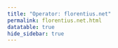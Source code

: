 ```yaml
---
title: "Operator: florentius.net"
permalink: florentius.net.html
datatable: true
hide_sidebar: true
---
```


<div>                        <script type="text/javascript">window.PlotlyConfig = {MathJaxConfig: 'local'};</script>
        <script src="https://cdn.plot.ly/plotly-2.4.2.min.js"></script>                <div id="03b1f9c4-5b98-40a0-ad73-fd0d06bbdee2" class="plotly-graph-div" style="height:100%; width:100%;"></div>            <script type="text/javascript">                                    window.PLOTLYENV=window.PLOTLYENV || {};                                    if (document.getElementById("03b1f9c4-5b98-40a0-ad73-fd0d06bbdee2")) {                    Plotly.newPlot(                        "03b1f9c4-5b98-40a0-ad73-fd0d06bbdee2",                        [{"name":"exit probability (%)","type":"scatter","x":["2021-08-11","2021-08-12","2021-08-13","2021-08-14","2021-08-15","2021-08-16","2021-08-17","2021-08-18","2021-08-19","2021-08-20","2021-08-21","2021-08-22","2021-08-24","2021-08-25","2021-08-26","2021-08-27","2021-08-28","2021-08-29","2021-08-30","2021-08-31","2021-09-01","2021-09-02","2021-09-03","2021-09-04","2021-09-05","2021-09-06","2021-09-07","2021-09-09","2021-09-10","2021-09-11","2021-09-12","2021-09-13","2021-09-14","2021-09-15","2021-09-16","2021-09-17","2021-09-18","2021-09-19","2021-09-20","2021-09-21","2021-09-22","2021-09-23","2021-09-24","2021-09-25","2021-09-26","2021-09-27","2021-09-28","2021-09-29","2021-09-30","2021-10-01","2021-10-02","2021-10-03","2021-10-04","2021-10-05","2021-10-06","2021-10-07","2021-10-08","2021-10-09","2021-10-10","2021-10-11","2021-10-12","2021-10-13","2021-10-14","2021-10-15","2021-10-16","2021-10-17","2021-10-18","2021-10-19","2021-10-20","2021-10-21","2021-10-22","2021-10-23","2021-10-25","2021-10-27","2021-10-28","2021-10-29","2021-10-31","2021-11-01","2021-11-02","2021-11-03","2021-11-04","2021-11-05","2021-11-06","2021-11-07","2021-11-08","2021-11-09","2021-11-10","2021-11-11","2021-11-12","2021-11-13","2021-11-14","2021-11-15","2021-11-16","2021-11-17","2021-11-19","2021-11-20","2021-11-21","2021-11-22","2021-11-23","2021-11-24","2021-11-25","2021-11-27","2021-11-28","2021-11-29","2021-11-30","2021-12-01","2021-12-02","2021-12-03","2021-12-04"],"xaxis":"x","y":[0.0,0.0,0.01,0.04,0.24,0.44,0.55,0.77,1.11,1.19,1.5,1.68,2.16,2.37,2.62,2.88,2.91,3.41,4.87,5.12,4.64,4.63,4.6,4.67,4.6,5.33,5.16,5.22,4.97,5.32,5.4,5.67,6.12,6.72,6.54,6.63,6.79,7.06,7.37,7.49,7.35,6.74,6.5,6.04,5.48,4.39,4.19,4.33,4.21,4.2,3.98,4.73,5.25,4.36,4.34,4.25,4.3,4.4,4.41,5.03,4.6,5.22,5.36,5.43,5.81,5.4,5.02,5.09,5.26,5.27,5.42,5.16,5.05,5.6,5.69,5.65,5.38,5.63,5.72,5.88,6.12,6.0,6.6,6.29,6.52,6.59,6.54,6.45,6.21,6.12,6.11,6.02,5.47,5.6,5.37,5.21,5.11,4.7,4.54,4.55,4.42,4.34,4.23,4.34,4.28,4.2,4.21,4.28,4.35],"yaxis":"y"},{"name":"guard probability (%)","type":"scatter","x":["2021-08-11","2021-08-12","2021-08-13","2021-08-14","2021-08-15","2021-08-16","2021-08-17","2021-08-18","2021-08-19","2021-08-20","2021-08-21","2021-08-22","2021-08-24","2021-08-25","2021-08-26","2021-08-27","2021-08-28","2021-08-29","2021-08-30","2021-08-31","2021-09-01","2021-09-02","2021-09-03","2021-09-04","2021-09-05","2021-09-06","2021-09-07","2021-09-09","2021-09-10","2021-09-11","2021-09-12","2021-09-13","2021-09-14","2021-09-15","2021-09-16","2021-09-17","2021-09-18","2021-09-19","2021-09-20","2021-09-21","2021-09-22","2021-09-23","2021-09-24","2021-09-25","2021-09-26","2021-09-27","2021-09-28","2021-09-29","2021-09-30","2021-10-01","2021-10-02","2021-10-03","2021-10-04","2021-10-05","2021-10-06","2021-10-07","2021-10-08","2021-10-09","2021-10-10","2021-10-11","2021-10-12","2021-10-13","2021-10-14","2021-10-15","2021-10-16","2021-10-17","2021-10-18","2021-10-19","2021-10-20","2021-10-21","2021-10-22","2021-10-23","2021-10-25","2021-10-27","2021-10-28","2021-10-29","2021-10-31","2021-11-01","2021-11-02","2021-11-03","2021-11-04","2021-11-05","2021-11-06","2021-11-07","2021-11-08","2021-11-09","2021-11-10","2021-11-11","2021-11-12","2021-11-13","2021-11-14","2021-11-15","2021-11-16","2021-11-17","2021-11-19","2021-11-20","2021-11-21","2021-11-22","2021-11-23","2021-11-24","2021-11-25","2021-11-27","2021-11-28","2021-11-29","2021-11-30","2021-12-01","2021-12-02","2021-12-03","2021-12-04"],"xaxis":"x","y":[0.0,0.0,0.0,0.0,0.0,0.0,0.0,0.0,0.0,0.0,0.0,0.0,0.0,0.0,0.0,0.0,0.0,0.0,0.0,0.0,0.0,0.0,0.0,0.0,0.0,0.0,0.0,0.0,0.0,0.0,0.0,0.0,0.0,0.0,0.0,0.0,0.0,0.0,0.0,0.0,0.0,0.0,0.0,0.0,0.0,0.0,0.0,0.0,0.0,0.0,0.0,0.0,0.0,0.0,0.0,0.0,0.0,0.0,0.02,0.0,0.0,0.0,0.0,0.0,0.0,0.0,0.0,0.0,0.0,0.0,0.0,0.0,0.0,0.0,0.0,0.0,0.0,0.0,0.0,0.0,0.0,0.0,0.0,0.0,0.0,0.0,0.0,0.0,0.0,0.0,0.0,0.0,0.0,0.0,0.0,0.0,0.0,0.0,0.0,0.0,0.0,0.0,0.0,0.0,0.0,0.0,0.0,0.0,0.0],"yaxis":"y"},{"name":"advertised bandwidth","type":"scatter","x":["2021-08-11","2021-08-12","2021-08-13","2021-08-14","2021-08-15","2021-08-16","2021-08-17","2021-08-18","2021-08-19","2021-08-20","2021-08-21","2021-08-22","2021-08-24","2021-08-25","2021-08-26","2021-08-27","2021-08-28","2021-08-29","2021-08-30","2021-08-31","2021-09-01","2021-09-02","2021-09-03","2021-09-04","2021-09-05","2021-09-06","2021-09-07","2021-09-09","2021-09-10","2021-09-11","2021-09-12","2021-09-13","2021-09-14","2021-09-15","2021-09-16","2021-09-17","2021-09-18","2021-09-19","2021-09-20","2021-09-21","2021-09-22","2021-09-23","2021-09-24","2021-09-25","2021-09-26","2021-09-27","2021-09-28","2021-09-29","2021-09-30","2021-10-01","2021-10-02","2021-10-03","2021-10-04","2021-10-05","2021-10-06","2021-10-07","2021-10-08","2021-10-09","2021-10-10","2021-10-11","2021-10-12","2021-10-13","2021-10-14","2021-10-15","2021-10-16","2021-10-17","2021-10-18","2021-10-19","2021-10-20","2021-10-21","2021-10-22","2021-10-23","2021-10-25","2021-10-27","2021-10-28","2021-10-29","2021-10-31","2021-11-01","2021-11-02","2021-11-03","2021-11-04","2021-11-05","2021-11-06","2021-11-07","2021-11-08","2021-11-09","2021-11-10","2021-11-11","2021-11-12","2021-11-13","2021-11-14","2021-11-15","2021-11-16","2021-11-17","2021-11-19","2021-11-20","2021-11-21","2021-11-22","2021-11-23","2021-11-24","2021-11-25","2021-11-27","2021-11-28","2021-11-29","2021-11-30","2021-12-01","2021-12-02","2021-12-03","2021-12-04"],"xaxis":"x","y":[0.0,0.33,0.33,0.38,0.72,0.72,1.08,1.26,1.26,1.51,1.84,2.05,2.58,2.75,3.31,3.39,4.46,7.66,9.48,9.48,9.62,9.48,8.95,8.95,8.85,7.44,7.43,8.4,8.4,8.25,8.25,8.15,7.31,7.31,7.46,7.77,7.81,7.85,7.97,7.97,7.98,8.16,8.16,8.21,8.35,8.47,8.44,8.17,8.17,8.21,8.21,8.37,8.37,8.53,8.46,8.46,8.65,8.63,8.5,7.32,5.0,5.0,5.2,5.23,5.23,5.29,5.15,5.12,5.02,4.82,4.8,4.6,4.45,4.58,4.61,4.55,4.47,4.54,4.9,5.03,5.05,5.26,5.61,5.65,5.81,6.09,6.21,6.34,6.33,6.35,6.31,6.3,6.36,6.85,6.87,6.87,6.85,6.05,6.05,5.63,5.78,5.83,6.11,6.09,6.08,6.09,6.3,6.56,6.6],"yaxis":"y2"}],                        {"hovermode":"x","template":{"data":{"bar":[{"error_x":{"color":"#2a3f5f"},"error_y":{"color":"#2a3f5f"},"marker":{"line":{"color":"#E5ECF6","width":0.5},"pattern":{"fillmode":"overlay","size":10,"solidity":0.2}},"type":"bar"}],"barpolar":[{"marker":{"line":{"color":"#E5ECF6","width":0.5},"pattern":{"fillmode":"overlay","size":10,"solidity":0.2}},"type":"barpolar"}],"carpet":[{"aaxis":{"endlinecolor":"#2a3f5f","gridcolor":"white","linecolor":"white","minorgridcolor":"white","startlinecolor":"#2a3f5f"},"baxis":{"endlinecolor":"#2a3f5f","gridcolor":"white","linecolor":"white","minorgridcolor":"white","startlinecolor":"#2a3f5f"},"type":"carpet"}],"choropleth":[{"colorbar":{"outlinewidth":0,"ticks":""},"type":"choropleth"}],"contour":[{"colorbar":{"outlinewidth":0,"ticks":""},"colorscale":[[0.0,"#0d0887"],[0.1111111111111111,"#46039f"],[0.2222222222222222,"#7201a8"],[0.3333333333333333,"#9c179e"],[0.4444444444444444,"#bd3786"],[0.5555555555555556,"#d8576b"],[0.6666666666666666,"#ed7953"],[0.7777777777777778,"#fb9f3a"],[0.8888888888888888,"#fdca26"],[1.0,"#f0f921"]],"type":"contour"}],"contourcarpet":[{"colorbar":{"outlinewidth":0,"ticks":""},"type":"contourcarpet"}],"heatmap":[{"colorbar":{"outlinewidth":0,"ticks":""},"colorscale":[[0.0,"#0d0887"],[0.1111111111111111,"#46039f"],[0.2222222222222222,"#7201a8"],[0.3333333333333333,"#9c179e"],[0.4444444444444444,"#bd3786"],[0.5555555555555556,"#d8576b"],[0.6666666666666666,"#ed7953"],[0.7777777777777778,"#fb9f3a"],[0.8888888888888888,"#fdca26"],[1.0,"#f0f921"]],"type":"heatmap"}],"heatmapgl":[{"colorbar":{"outlinewidth":0,"ticks":""},"colorscale":[[0.0,"#0d0887"],[0.1111111111111111,"#46039f"],[0.2222222222222222,"#7201a8"],[0.3333333333333333,"#9c179e"],[0.4444444444444444,"#bd3786"],[0.5555555555555556,"#d8576b"],[0.6666666666666666,"#ed7953"],[0.7777777777777778,"#fb9f3a"],[0.8888888888888888,"#fdca26"],[1.0,"#f0f921"]],"type":"heatmapgl"}],"histogram":[{"marker":{"pattern":{"fillmode":"overlay","size":10,"solidity":0.2}},"type":"histogram"}],"histogram2d":[{"colorbar":{"outlinewidth":0,"ticks":""},"colorscale":[[0.0,"#0d0887"],[0.1111111111111111,"#46039f"],[0.2222222222222222,"#7201a8"],[0.3333333333333333,"#9c179e"],[0.4444444444444444,"#bd3786"],[0.5555555555555556,"#d8576b"],[0.6666666666666666,"#ed7953"],[0.7777777777777778,"#fb9f3a"],[0.8888888888888888,"#fdca26"],[1.0,"#f0f921"]],"type":"histogram2d"}],"histogram2dcontour":[{"colorbar":{"outlinewidth":0,"ticks":""},"colorscale":[[0.0,"#0d0887"],[0.1111111111111111,"#46039f"],[0.2222222222222222,"#7201a8"],[0.3333333333333333,"#9c179e"],[0.4444444444444444,"#bd3786"],[0.5555555555555556,"#d8576b"],[0.6666666666666666,"#ed7953"],[0.7777777777777778,"#fb9f3a"],[0.8888888888888888,"#fdca26"],[1.0,"#f0f921"]],"type":"histogram2dcontour"}],"mesh3d":[{"colorbar":{"outlinewidth":0,"ticks":""},"type":"mesh3d"}],"parcoords":[{"line":{"colorbar":{"outlinewidth":0,"ticks":""}},"type":"parcoords"}],"pie":[{"automargin":true,"type":"pie"}],"scatter":[{"marker":{"colorbar":{"outlinewidth":0,"ticks":""}},"type":"scatter"}],"scatter3d":[{"line":{"colorbar":{"outlinewidth":0,"ticks":""}},"marker":{"colorbar":{"outlinewidth":0,"ticks":""}},"type":"scatter3d"}],"scattercarpet":[{"marker":{"colorbar":{"outlinewidth":0,"ticks":""}},"type":"scattercarpet"}],"scattergeo":[{"marker":{"colorbar":{"outlinewidth":0,"ticks":""}},"type":"scattergeo"}],"scattergl":[{"marker":{"colorbar":{"outlinewidth":0,"ticks":""}},"type":"scattergl"}],"scattermapbox":[{"marker":{"colorbar":{"outlinewidth":0,"ticks":""}},"type":"scattermapbox"}],"scatterpolar":[{"marker":{"colorbar":{"outlinewidth":0,"ticks":""}},"type":"scatterpolar"}],"scatterpolargl":[{"marker":{"colorbar":{"outlinewidth":0,"ticks":""}},"type":"scatterpolargl"}],"scatterternary":[{"marker":{"colorbar":{"outlinewidth":0,"ticks":""}},"type":"scatterternary"}],"surface":[{"colorbar":{"outlinewidth":0,"ticks":""},"colorscale":[[0.0,"#0d0887"],[0.1111111111111111,"#46039f"],[0.2222222222222222,"#7201a8"],[0.3333333333333333,"#9c179e"],[0.4444444444444444,"#bd3786"],[0.5555555555555556,"#d8576b"],[0.6666666666666666,"#ed7953"],[0.7777777777777778,"#fb9f3a"],[0.8888888888888888,"#fdca26"],[1.0,"#f0f921"]],"type":"surface"}],"table":[{"cells":{"fill":{"color":"#EBF0F8"},"line":{"color":"white"}},"header":{"fill":{"color":"#C8D4E3"},"line":{"color":"white"}},"type":"table"}]},"layout":{"annotationdefaults":{"arrowcolor":"#2a3f5f","arrowhead":0,"arrowwidth":1},"autotypenumbers":"strict","coloraxis":{"colorbar":{"outlinewidth":0,"ticks":""}},"colorscale":{"diverging":[[0,"#8e0152"],[0.1,"#c51b7d"],[0.2,"#de77ae"],[0.3,"#f1b6da"],[0.4,"#fde0ef"],[0.5,"#f7f7f7"],[0.6,"#e6f5d0"],[0.7,"#b8e186"],[0.8,"#7fbc41"],[0.9,"#4d9221"],[1,"#276419"]],"sequential":[[0.0,"#0d0887"],[0.1111111111111111,"#46039f"],[0.2222222222222222,"#7201a8"],[0.3333333333333333,"#9c179e"],[0.4444444444444444,"#bd3786"],[0.5555555555555556,"#d8576b"],[0.6666666666666666,"#ed7953"],[0.7777777777777778,"#fb9f3a"],[0.8888888888888888,"#fdca26"],[1.0,"#f0f921"]],"sequentialminus":[[0.0,"#0d0887"],[0.1111111111111111,"#46039f"],[0.2222222222222222,"#7201a8"],[0.3333333333333333,"#9c179e"],[0.4444444444444444,"#bd3786"],[0.5555555555555556,"#d8576b"],[0.6666666666666666,"#ed7953"],[0.7777777777777778,"#fb9f3a"],[0.8888888888888888,"#fdca26"],[1.0,"#f0f921"]]},"colorway":["#636efa","#EF553B","#00cc96","#ab63fa","#FFA15A","#19d3f3","#FF6692","#B6E880","#FF97FF","#FECB52"],"font":{"color":"#2a3f5f"},"geo":{"bgcolor":"white","lakecolor":"white","landcolor":"#E5ECF6","showlakes":true,"showland":true,"subunitcolor":"white"},"hoverlabel":{"align":"left"},"hovermode":"closest","mapbox":{"style":"light"},"paper_bgcolor":"white","plot_bgcolor":"#E5ECF6","polar":{"angularaxis":{"gridcolor":"white","linecolor":"white","ticks":""},"bgcolor":"#E5ECF6","radialaxis":{"gridcolor":"white","linecolor":"white","ticks":""}},"scene":{"xaxis":{"backgroundcolor":"#E5ECF6","gridcolor":"white","gridwidth":2,"linecolor":"white","showbackground":true,"ticks":"","zerolinecolor":"white"},"yaxis":{"backgroundcolor":"#E5ECF6","gridcolor":"white","gridwidth":2,"linecolor":"white","showbackground":true,"ticks":"","zerolinecolor":"white"},"zaxis":{"backgroundcolor":"#E5ECF6","gridcolor":"white","gridwidth":2,"linecolor":"white","showbackground":true,"ticks":"","zerolinecolor":"white"}},"shapedefaults":{"line":{"color":"#2a3f5f"}},"ternary":{"aaxis":{"gridcolor":"white","linecolor":"white","ticks":""},"baxis":{"gridcolor":"white","linecolor":"white","ticks":""},"bgcolor":"#E5ECF6","caxis":{"gridcolor":"white","linecolor":"white","ticks":""}},"title":{"x":0.05},"xaxis":{"automargin":true,"gridcolor":"white","linecolor":"white","ticks":"","title":{"standoff":15},"zerolinecolor":"white","zerolinewidth":2},"yaxis":{"automargin":true,"gridcolor":"white","linecolor":"white","ticks":"","title":{"standoff":15},"zerolinecolor":"white","zerolinewidth":2}}},"xaxis":{"anchor":"y","domain":[0.0,0.94],"rangeselector":{"buttons":[{"count":7,"label":"week","step":"day","stepmode":"backward"},{"count":1,"label":"month","step":"month","stepmode":"backward"},{"count":6,"label":"6 months","step":"month","stepmode":"backward"},{"count":1,"label":"year","step":"year","stepmode":"backward"},{"step":"all"}]}},"yaxis":{"anchor":"x","domain":[0.0,1.0],"rangemode":"nonnegative","ticksuffix":"%","title":{"text":"exit / guard probability"}},"yaxis2":{"anchor":"x","overlaying":"y","rangemode":"nonnegative","side":"right","ticksuffix":" Gbit/s","title":{"text":"advertised bandwidth"}}},                        {"responsive": true}                    )                };                            </script>        </div>

Only proven relays are included in the graph and table. A proven relay claims to be part of a domain
and can be verified to be part of it via the
["well-known" URL or DNS records](https://nusenu.github.io/ContactInfo-Information-Sharing-Specification/#proof).

<div class="datatable-begin"></div>

| Nickname                                                    |   Mbit/s | Exit   | IPv4                                                   | IPv6                                                                                     | First Seen   | Tor Version   | AS Name                                              |
|:------------------------------------------------------------|---------:|:-------|:-------------------------------------------------------|:-----------------------------------------------------------------------------------------|:-------------|:--------------|:-----------------------------------------------------|
| [7](w/relay/0AD7991E2463C8CD33D9EB68C884754FD1F93468.html)  |      329 | Y      | [185.31.175.240](https://stat.ripe.net/185.31.175.240) | [2a04:52c0:2000:6787::53b1](https://stat.ripe.net/2a04:52c0:2000:6787::53b1)             | 2021-08-11   | 0.4.6.8       | [The Infrastructure Group B.V.](w/as_number/AS60404) |
| [24](w/relay/10C287525B27672A4C26975BC2F008743722468B.html) |        4 | Y      | [185.181.60.16](https://stat.ripe.net/185.181.60.16)   | [2a03:94e0:ffff:185:181:60:0:16](https://stat.ripe.net/2a03:94e0:ffff:185:181:60:0:16)   | 2021-11-26   | 0.4.6.8       | [TerraHost AS](w/as_number/AS56655)                  |
| [9](w/relay/163551055C35F3DFD43384A1C151F69098670835.html)  |      302 | Y      | [185.31.175.247](https://stat.ripe.net/185.31.175.247) | [2a04:52c0:2000:6787::c619](https://stat.ripe.net/2a04:52c0:2000:6787::c619)             | 2021-08-11   | 0.4.6.8       | [The Infrastructure Group B.V.](w/as_number/AS60404) |
| [23](w/relay/18478BC9B2B5EF44E630A6861708D00E8294F06D.html) |       87 | Y      | [185.243.218.40](https://stat.ripe.net/185.243.218.40) | [2a03:94e0:ffff:185:243:218:0:40](https://stat.ripe.net/2a03:94e0:ffff:185:243:218:0:40) | 2021-11-26   | 0.4.6.8       | [TerraHost AS](w/as_number/AS56655)                  |
| [10](w/relay/1FE7175D1F7D5970F63B49EA1B78178A817D4A77.html) |      364 | Y      | [185.31.175.252](https://stat.ripe.net/185.31.175.252) | [2a04:52c0:2000:6787::6c1a](https://stat.ripe.net/2a04:52c0:2000:6787::6c1a)             | 2021-08-11   | 0.4.6.8       | [The Infrastructure Group B.V.](w/as_number/AS60404) |
| [19](w/relay/2092D15FE167EC4DAC3D294F80B1E1F769CBE6BE.html) |       83 | Y      | [194.32.107.56](https://stat.ripe.net/194.32.107.56)   | [2a03:94e0:ffff:194:32:107:0:56](https://stat.ripe.net/2a03:94e0:ffff:194:32:107:0:56)   | 2021-11-26   | 0.4.6.8       | [TerraHost AS](w/as_number/AS56655)                  |
| [11](w/relay/26AA45DFEBF4A23BDC4F655F8B215227EC4A9A7D.html) |      315 | Y      | [185.31.175.231](https://stat.ripe.net/185.31.175.231) | [2a04:52c0:2000:6787::815a](https://stat.ripe.net/2a04:52c0:2000:6787::815a)             | 2021-08-11   | 0.4.6.8       | [The Infrastructure Group B.V.](w/as_number/AS60404) |
| [16](w/relay/2B51B7E39BF1C27F65BE86542B477382E4718EC0.html) |       87 | Y      | [194.32.107.59](https://stat.ripe.net/194.32.107.59)   | [2a03:94e0:ffff:194:32:107:0:59](https://stat.ripe.net/2a03:94e0:ffff:194:32:107:0:59)   | 2021-11-26   | 0.4.6.8       | [TerraHost AS](w/as_number/AS56655)                  |
| [13](w/relay/3595D945F46897752E1CEFE1FB4E01DC154BFA6D.html) |      397 | Y      | [185.31.175.188](https://stat.ripe.net/185.31.175.188) | [2a04:52c0:2000:6787::5ab1](https://stat.ripe.net/2a04:52c0:2000:6787::5ab1)             | 2021-10-27   | 0.4.6.8       | [The Infrastructure Group B.V.](w/as_number/AS60404) |
| [3](w/relay/3703F9689B6EDA88E12590CDA46052F2014FACCD.html)  |      544 | Y      | [185.31.175.220](https://stat.ripe.net/185.31.175.220) | [2a04:52c0:2000:6787::2f0a](https://stat.ripe.net/2a04:52c0:2000:6787::2f0a)             | 2021-08-11   | 0.4.6.8       | [The Infrastructure Group B.V.](w/as_number/AS60404) |
| [25](w/relay/42204AA03418B43377356FADC6555A8377E26F5F.html) |       79 | Y      | [185.181.60.99](https://stat.ripe.net/185.181.60.99)   | [2a03:94e0:ffff:185:181:60:0:99](https://stat.ripe.net/2a03:94e0:ffff:185:181:60:0:99)   | 2021-11-26   | 0.4.6.8       | [TerraHost AS](w/as_number/AS56655)                  |
| [30](w/relay/4B47B13E95B2F6E4EBA8FA0B21F88251676991F0.html) |       76 | Y      | [194.32.107.68](https://stat.ripe.net/194.32.107.68)   | [2a03:94e0:ffff:194:32:107:0:68](https://stat.ripe.net/2a03:94e0:ffff:194:32:107:0:68)   | 2021-11-26   | 0.4.6.8       | [TerraHost AS](w/as_number/AS56655)                  |
| [27](w/relay/5D00CC9A3AEA67EAA7609319BD9D2918C1FAB17D.html) |       67 | Y      | [194.32.107.71](https://stat.ripe.net/194.32.107.71)   | [2a03:94e0:ffff:194:32:107:0:71](https://stat.ripe.net/2a03:94e0:ffff:194:32:107:0:71)   | 2021-11-26   | 0.4.6.8       | [TerraHost AS](w/as_number/AS56655)                  |
| [20](w/relay/64095FE964B1EB5A8224AF980259A786F0A7CAB0.html) |       85 | Y      | [194.32.107.55](https://stat.ripe.net/194.32.107.55)   | [2a03:94e0:ffff:194:32:107:0:55](https://stat.ripe.net/2a03:94e0:ffff:194:32:107:0:55)   | 2021-11-26   | 0.4.6.8       | [TerraHost AS](w/as_number/AS56655)                  |
| [18](w/relay/66DB1B7CB0E5D0C0994769CD3759DB3F5997D0B2.html) |      127 | Y      | [194.32.107.57](https://stat.ripe.net/194.32.107.57)   | [2a03:94e0:ffff:194:32:107:0:57](https://stat.ripe.net/2a03:94e0:ffff:194:32:107:0:57)   | 2021-11-26   | 0.4.6.8       | [TerraHost AS](w/as_number/AS56655)                  |
| [14](w/relay/6D57A0B9F814AA530CA71B0CCA376E92053606B4.html) |      284 | Y      | [185.31.175.191](https://stat.ripe.net/185.31.175.191) | [2a04:52c0:2000:6787::84f1](https://stat.ripe.net/2a04:52c0:2000:6787::84f1)             | 2021-10-27   | 0.4.6.8       | [The Infrastructure Group B.V.](w/as_number/AS60404) |
| [21](w/relay/70A2803EF9B85FAA3399DFDF7848628CC3B479B5.html) |       87 | Y      | [194.32.107.54](https://stat.ripe.net/194.32.107.54)   | [2a03:94e0:ffff:194:32:107:0:54](https://stat.ripe.net/2a03:94e0:ffff:194:32:107:0:54)   | 2021-11-26   | 0.4.6.8       | [TerraHost AS](w/as_number/AS56655)                  |
| [12](w/relay/83A6C09290C89ACC94FBDDE666E001B8F92D0DF5.html) |      565 | Y      | [185.31.175.215](https://stat.ripe.net/185.31.175.215) | [2a04:52c0:2000:6787::1f60](https://stat.ripe.net/2a04:52c0:2000:6787::1f60)             | 2021-08-11   | 0.4.6.8       | [The Infrastructure Group B.V.](w/as_number/AS60404) |
| [28](w/relay/868A6216D69C6E3465BB11C9F10CA3440719F39B.html) |       87 | Y      | [194.32.107.70](https://stat.ripe.net/194.32.107.70)   | [2a03:94e0:ffff:194:32:107:0:70](https://stat.ripe.net/2a03:94e0:ffff:194:32:107:0:70)   | 2021-11-26   | 0.4.6.8       | [TerraHost AS](w/as_number/AS56655)                  |
| [29](w/relay/8B9C274B1A1A11509FD45C50EF0AFFEC66ECB87F.html) |       86 | Y      | [194.32.107.69](https://stat.ripe.net/194.32.107.69)   | [2a03:94e0:ffff:194:32:107:0:69](https://stat.ripe.net/2a03:94e0:ffff:194:32:107:0:69)   | 2021-11-26   | 0.4.6.8       | [TerraHost AS](w/as_number/AS56655)                  |
| [26](w/relay/96E124DDEE418934D40247E54FEAC03528220F65.html) |      125 | Y      | [194.32.107.72](https://stat.ripe.net/194.32.107.72)   | [2a03:94e0:ffff:194:32:107:0:72](https://stat.ripe.net/2a03:94e0:ffff:194:32:107:0:72)   | 2021-11-26   | 0.4.6.8       | [TerraHost AS](w/as_number/AS56655)                  |
| [22](w/relay/A20E458D848F0018BC0D93EB13FE897FE935511A.html) |       77 | Y      | [185.243.218.60](https://stat.ripe.net/185.243.218.60) | [2a03:94e0:ffff:185:243:218:0:60](https://stat.ripe.net/2a03:94e0:ffff:185:243:218:0:60) | 2021-11-26   | 0.4.6.8       | [TerraHost AS](w/as_number/AS56655)                  |
| [5](w/relay/AEBBFCDD15B2A5D51FE4078C7CBECDD58D382C0B.html)  |      288 | Y      | [185.31.175.228](https://stat.ripe.net/185.31.175.228) | [2a04:52c0:2000:6787::55f1](https://stat.ripe.net/2a04:52c0:2000:6787::55f1)             | 2021-08-11   | 0.4.6.8       | [The Infrastructure Group B.V.](w/as_number/AS60404) |
| [17](w/relay/CA68C89AFE1BB365D7FF798ED22BC0347EF48981.html) |      112 | Y      | [194.32.107.58](https://stat.ripe.net/194.32.107.58)   | [2a03:94e0:ffff:194:32:107:0:58](https://stat.ripe.net/2a03:94e0:ffff:194:32:107:0:58)   | 2021-11-26   | 0.4.6.8       | [TerraHost AS](w/as_number/AS56655)                  |
| [2](w/relay/CE165EC2E4AEB7AC52F952A0F898275A6A274F37.html)  |      261 | Y      | [185.31.175.213](https://stat.ripe.net/185.31.175.213) | [2a04:52c0:2000:6787::185a](https://stat.ripe.net/2a04:52c0:2000:6787::185a)             | 2021-08-11   | 0.4.6.8       | [The Infrastructure Group B.V.](w/as_number/AS60404) |
| [8](w/relay/DCFA7FAFF29049C57C1BE2F3B866572EB093DAC5.html)  |      294 | Y      | [185.31.175.243](https://stat.ripe.net/185.31.175.243) | [2a04:52c0:2000:6787::6404](https://stat.ripe.net/2a04:52c0:2000:6787::6404)             | 2021-08-11   | 0.4.6.8       | [The Infrastructure Group B.V.](w/as_number/AS60404) |
| [1](w/relay/DE9360DCFD1F974AF84EE67A8DEFCF8F0D055EAE.html)  |      395 | Y      | [185.31.175.207](https://stat.ripe.net/185.31.175.207) | [2a04:52c0:2000:6787::1a70](https://stat.ripe.net/2a04:52c0:2000:6787::1a70)             | 2021-08-11   | 0.4.6.8       | [The Infrastructure Group B.V.](w/as_number/AS60404) |
| [6](w/relay/E0C457EA92785D5327C831AE4320BA16D26C662A.html)  |      289 | Y      | [185.31.175.235](https://stat.ripe.net/185.31.175.235) | [2a04:52c0:2000:6787::ae62](https://stat.ripe.net/2a04:52c0:2000:6787::ae62)             | 2021-08-11   | 0.4.6.8       | [The Infrastructure Group B.V.](w/as_number/AS60404) |
| [4](w/relay/F90199637E192EB18163540CACADD036E2F25E4A.html)  |      404 | Y      | [185.31.175.226](https://stat.ripe.net/185.31.175.226) | [2a04:52c0:2000:6787::cf10](https://stat.ripe.net/2a04:52c0:2000:6787::cf10)             | 2021-08-11   | 0.4.6.8       | [The Infrastructure Group B.V.](w/as_number/AS60404) |
| [15](w/relay/FE4A71B42246B0AD9EA4CD54BAD7FC43CEDCB1FD.html) |      286 | Y      | [185.31.175.196](https://stat.ripe.net/185.31.175.196) | [2a04:52c0:2000:6787::401a](https://stat.ripe.net/2a04:52c0:2000:6787::401a)             | 2021-10-27   | 0.4.6.8       | [The Infrastructure Group B.V.](w/as_number/AS60404) |

<div class="datatable-end"></div> 